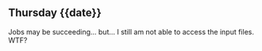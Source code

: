 ## Thursday {{date}}

Jobs may be succeeding... but... I still am not able to access the input files.  WTF?

